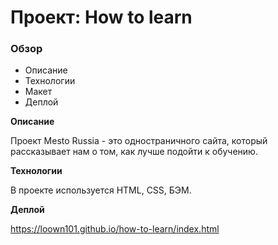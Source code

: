 # Проект: How to learn

### Обзор
* Описание
* Технологии
* Макет
* Деплой

**Описание**

Проект Mesto Russia - это одностраничного сайта, который рассказывает нам о том, как лучше подойти к обучению.

**Технологии**

В проекте используется HTML, CSS, БЭМ.

**Деплой**

https://loown101.github.io/how-to-learn/index.html
